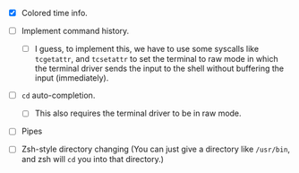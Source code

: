 - [x] Colored time info.

- [ ] Implement command history.
  - [ ] I guess, to implement this, we have to use some syscalls like `tcgetattr`, and `tcsetattr` to set the terminal to raw mode in which the terminal driver sends the input to the shell without buffering the input (immediately).

- [ ] `cd` auto-completion.
  - [ ] This also requires the terminal driver to be in raw mode.

- [ ] Pipes

- [ ] Zsh-style directory changing (You can just give a directory like `/usr/bin`, and zsh will `cd` you into that directory.)